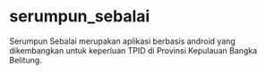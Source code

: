 # serumpun_sebalai

Serumpun Sebalai merupakan aplikasi berbasis android yang dikembangkan untuk keperluan TPID di Provinsi Kepulauan Bangka Belitung.
 
 
